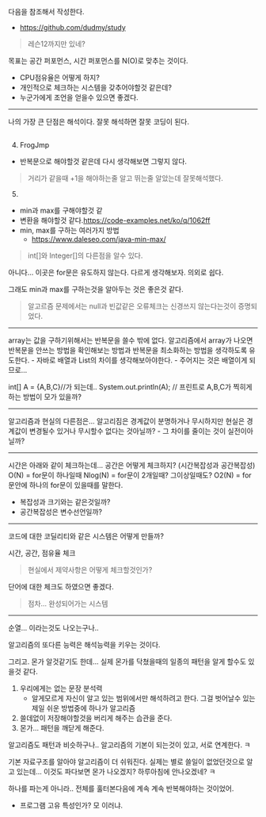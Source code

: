 다음을 참조해서 작성한다.
- https://github.com/dudmy/study
> 레슨12까지만 있네?

목표는 공간 퍼포먼스, 시간 퍼포먼스를 N(O)로 맞추는 것이다.

* CPU점유율은 어떻게 하지?
* 개인적으로 체크하는 시스템을 갖추어야할것 같은데?
* 누군가에게 조언을 얻을수 있으면 좋겠다.

---

나의 가장 큰 단점은 해석이다. 잘못 해석하면 잘못 코딩이 된다. 

## 
4. FrogJmp
- 반복문으로 해야할것 같은데 다시 생각해보면 그렇지 않다.
> 거리가 같을때 +1을 해야하는줄 알고 뛰는줄 알았는데 잘못해석했다.

5. 
- min과 max를 구해야할것 같
- 변환을 해야할것 같다.https://code-examples.net/ko/q/1062ff
- min, max를 구하는 여러가지 방법
    - https://www.daleseo.com/java-min-max/

> int[]와 Integer[]의 다른점을 알수 있다.

아니다... 이곳은 for문은 유도하지 않는다. 다르게 생각해보자. 의외로 쉽다.

그래도 min과 max를 구하는것을 알아두는 것은 좋은것 같다. 
> 알고르즘 문제에서는 null과 빈값같은 오류체크는 신경쓰지 않는다는것이 증명되었다.


---

array는 값을 구하기위해서는 반복문을 쓸수 밖에 없다.
알고리즘에서 array가 나오면 반복문을 안쓰는 방법을 확인해보는 방법과 반복문을 최소화하는 방법을 생각하도록 유도한다.
    - 자바로 배열과 List의 차이를 생각해보아야한다.
    - 주어지는 것은 배열이게 되므로...

int[] A = {A,B,C}//가 되는데.. 
System.out.println(A);
// 프린트로 A,B,C가 찍히게 하는 방법이 모가 있을까?

---

알고리즘과 현실의 다른점은... 알고리짐은 경계값이 분명하거나 무시하지만 현실은 경계값이 변경될수 있거나 무시할수 없다는 것아닐까?
    - 그 차이를 줄이는 것이 실전이아닐까?

---
시간은 아래와 같이 체크하는데... 공간은 어떻게 체크하지?
(시간복잡성과 공간복잡성)
O(N) = for문이 하나일때
Nlog(N) = for문이 2개일때? 그이상일때도?
O2(N) = for문안에 하나의 for문이 있을때를 말한다.

* 복잡성과 크기와는 같은것일까?
* 공간복잡성은 변수선언일까?    

---

코드에 대한 코딜리티와 같은 시스템은 어떻게 만들까?

시간, 공간, 점유율 체크
> 현실에서 제약사항은 어떻게 체크할것인가?

단어에 대한 체크도 하였으면 좋겠다.
> 점차... 완성되어가는 시스템

---

순열... 이라는것도 나오는구나..

알고리즘의 또다른 능력은 해석능력을 키우는 것이다.

그리고. 몬가 알것같기도 한데... 실제 몬가를 닥쳤을때의 일종의 패턴을 알게 할수도 있을것 같다.

1. 우리에게는 없는 문장 분석력
    - 알게모르게 자신이 알고 있는 범위에서만 해석하려고 한다. 그걸 벗어날수 있는 제일 쉬운 방법중에 하나가 알고리즘
2. 쓸데없이 저장해야할것을 버리게 해주는 습관을 준다.
3. 몬가... 패턴을 깨닫게 해준다.


알고리즘도 패턴과 비슷하구나.. 알고리즘의 기본이 되는것이 있고, 서로 연계한다. ㅋ

기본 자료구조를 알아야 알고리즘이 더 쉬워진다.
실제는 별로 쓸일이 없었던것으로 알고 있는데...
이것도 파다보면 몬가 나오겠지? 하루아침에 안나오겠네? ㅋ


하나를 파는게 아니라.. 전체를 훌터본다음에 계속 계속 반복해야하는 것이었어. 
- 프로그램 고유 특성인가? 모 이러냐.
